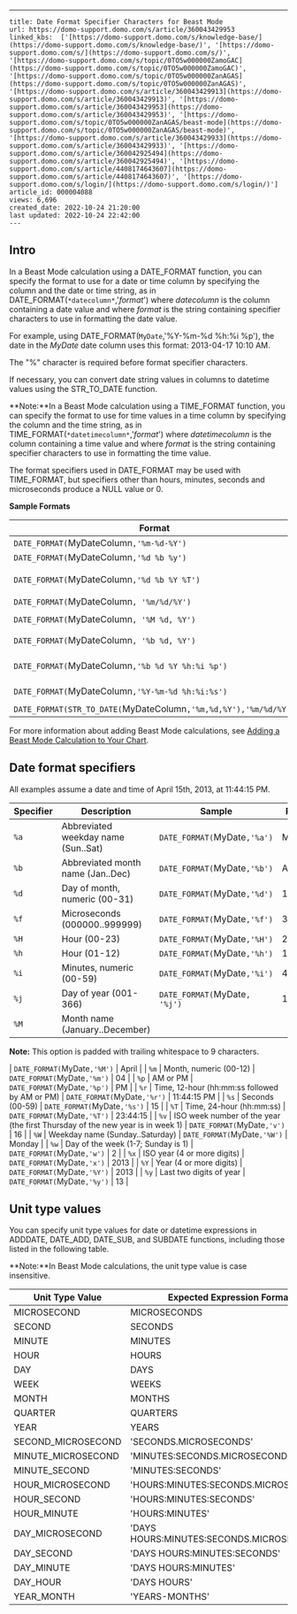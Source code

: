 ---
    title: Date Format Specifier Characters for Beast Mode
    url: https://domo-support.domo.com/s/article/360043429953
    linked_kbs:  ['[https://domo-support.domo.com/s/knowledge-base/](https://domo-support.domo.com/s/knowledge-base/)', '[https://domo-support.domo.com/s/](https://domo-support.domo.com/s/)', '[https://domo-support.domo.com/s/topic/0TO5w000000ZamoGAC](https://domo-support.domo.com/s/topic/0TO5w000000ZamoGAC)', '[https://domo-support.domo.com/s/topic/0TO5w000000ZanAGAS](https://domo-support.domo.com/s/topic/0TO5w000000ZanAGAS)', '[https://domo-support.domo.com/s/article/360043429913](https://domo-support.domo.com/s/article/360043429913)', '[https://domo-support.domo.com/s/article/360043429953](https://domo-support.domo.com/s/article/360043429953)', '[https://domo-support.domo.com/s/topic/0TO5w000000ZanAGAS/beast-mode](https://domo-support.domo.com/s/topic/0TO5w000000ZanAGAS/beast-mode)', '[https://domo-support.domo.com/s/article/360043429933](https://domo-support.domo.com/s/article/360043429933)', '[https://domo-support.domo.com/s/article/360042925494](https://domo-support.domo.com/s/article/360042925494)', '[https://domo-support.domo.com/s/article/4408174643607](https://domo-support.domo.com/s/article/4408174643607)', '[https://domo-support.domo.com/s/login/](https://domo-support.domo.com/s/login/)']
    article_id: 000004088
    views: 6,696
    created_date: 2022-10-24 21:20:00
    last updated: 2022-10-24 22:42:00
    ---



Intro
-----


In a Beast Mode calculation using a DATE\_FORMAT function, you can specify the format to use for a date or time column by specifying the column and the date or time string, as in DATE\_FORMAT(`*datecolumn*`,'*format*') where *datecolumn* is the column containing a date value and where *format* is the string containing specifier characters to use in formatting the date value.


For example, using DATE\_FORMAT(`MyDate`,'%Y-%m-%d %h:%i %p'), the date in the *MyDate* date column uses this format: 2013-04-17 10:10 AM.


The "%" character is required before format specifier characters.


If necessary, you can convert date string values in columns to datetime values using the STR\_TO\_DATE function.




 


**Note:**In a Beast Mode calculation using a TIME\_FORMAT function, you can specify the format to use for time values in a time column by specifying the column and the time string, as in TIME\_FORMAT(`*datetimecolumn*`,'*format*') where *datetimecolumn* is the column containing a time value and where *format* is the string containing specifier characters to use in formatting the time value.  
  
The format specifiers used in DATE\_FORMAT may be used with TIME\_FORMAT, but specifiers other than hours, minutes, seconds and microseconds produce a NULL value or 0.



**Sample Formats**




| Format | Result |
| --- | --- |
| `DATE_FORMAT(`MyDateColumn`,'%m-%d-%Y')` | `11-04-2008` |
| `DATE_FORMAT(`MyDateColumn`,'%d %b %y')` | `04 Nov 08` |
| `DATE_FORMAT(`MyDateColumn`,'%d %b %Y %T')` | `04 Nov 2008 11:45:34` |
| `DATE_FORMAT(`MyDateColumn`, '%m/%d/%Y')` | `01/13/2013` |
| `DATE_FORMAT(`MyDateColumn`, '%M %d, %Y')` | `August 1, 2013` |
| `DATE_FORMAT(`MyDateColumn`, '%b %d, %Y')` | `Aug 1, 2013` |
| `DATE_FORMAT(`MyDateColumn`,'%b %d %Y %h:%i %p')` | `Nov 04 2008 11:45 PM` |
| `DATE_FORMAT(`MyDateColumn`,'%Y-%m-%d %h:%i:%s')` | `2013-11-06 09:38:10` |
| `DATE_FORMAT(STR_TO_DATE(`MyDateColumn`,'%m,%d,%Y'),'%m/%d/%Y')` | `11/04/2008` |


For more information about adding Beast Mode calculations, see [Adding a Beast Mode Calculation to Your Chart](/s/article/360043429913 "Adding a Beast Mode Calculation to Your Chart").


Date format specifiers
----------------------


All examples assume a date and time of April 15th, 2013, at 11:44:15 PM.




| Specifier | Description | Sample | Result |
| --- | --- | --- | --- |
| `%a` | Abbreviated weekday name (Sun..Sat) | `DATE_FORMAT(`MyDate`,'%a')` | Mon  |
| `%b` | Abbreviated month name (Jan..Dec) | `DATE_FORMAT(`MyDate`,'%b')` | Apr |
| `%d` | Day of month, numeric (00-31) | `DATE_FORMAT(`MyDate`,'%d')` | 13 |
| `%f` | Microseconds (000000..999999) | `DATE_FORMAT(`MyDate`,'%f')` | 300000 |
| `%H` | Hour (00-23) | `DATE_FORMAT(`MyDate`,'%H')` | 23 |
| `%h` | Hour (01-12) | `DATE_FORMAT(`MyDate`,'%h')` | 11 |
| `%i` | Minutes, numeric (00-59) | `DATE_FORMAT(`MyDate`,'%i')` | 44 |
| `%j` | Day of year (001-366) | `DATE_FORMAT(`MyDate`, '%j')` | 105 |
| `%M` | Month name (January..December)





**Note:** This option is padded with trailing whitespace to 9 characters.


 | `DATE_FORMAT(`MyDate`,'%M')` | April |
| `%m` | Month, numeric (00-12) | `DATE_FORMAT(`MyDate`,'%m')` | 04 |
| `%p` | AM or PM | `DATE_FORMAT(`MyDate`,'%p')` | PM |
| `%r` | Time, 12-hour (hh:mm:ss followed by AM or PM) | `DATE_FORMAT(`MyDate`,'%r')` | 11:44:15 PM |
| `%s` | Seconds (00-59) | `DATE_FORMAT(`MyDate`,'%s')` | 15 |
| `%T` | Time, 24-hour (hh:mm:ss) | `DATE_FORMAT(`MyDate`,'%T')` | 23:44:15 |
| `%v` | ISO week number of the year (the first Thursday of the new year is in week 1) | `DATE_FORMAT(`MyDate`,'v')` | 16 |
| `%W` | Weekday name (Sunday..Saturday) | `DATE_FORMAT(`MyDate`,'%W')` | Monday |
| `%w` | Day of the week (1-7; Sunday is 1) | `DATE_FORMAT(`MyDate`,'w')` | 2 |
| `%x` | ISO year (4 or more digits) | `DATE_FORMAT(`MyDate`,'x')` | 2013 |
| `%Y` | Year (4 or more digits) | `DATE_FORMAT(`MyDate`,'%Y')` | 2013 |
| `%y` | Last two digits of year | `DATE_FORMAT(`MyDate`,'%y')` | 13 |


Unit type values
----------------


You can specify unit type values for date or datetime expressions in ADDDATE, DATE\_ADD, DATE\_SUB, and SUBDATE functions, including those listed in the following table.




 


**Note:**In Beast Mode calculations, the unit type value is case insensitive.





| Unit Type Value | Expected Expression Format |
| --- | --- |
| MICROSECOND | MICROSECONDS |
| SECOND | SECONDS |
| MINUTE | MINUTES |
| HOUR | HOURS |
| DAY | DAYS |
| WEEK | WEEKS |
| MONTH | MONTHS |
| QUARTER | QUARTERS |
| YEAR | YEARS |
| SECOND\_MICROSECOND | 'SECONDS.MICROSECONDS' |
| MINUTE\_MICROSECOND | 'MINUTES:SECONDS.MICROSECONDS' |
| MINUTE\_SECOND | 'MINUTES:SECONDS' |
| HOUR\_MICROSECOND | 'HOURS:MINUTES:SECONDS.MICROSECONDS' |
| HOUR\_SECOND | 'HOURS:MINUTES:SECONDS' |
| HOUR\_MINUTE | 'HOURS:MINUTES' |
| DAY\_MICROSECOND | 'DAYS HOURS:MINUTES:SECONDS.MICROSECONDS' |
| DAY\_SECOND | 'DAYS HOURS:MINUTES:SECONDS' |
| DAY\_MINUTE | 'DAYS HOURS:MINUTES' |
| DAY\_HOUR | 'DAYS HOURS' |
| YEAR\_MONTH | 'YEARS-MONTHS' |

